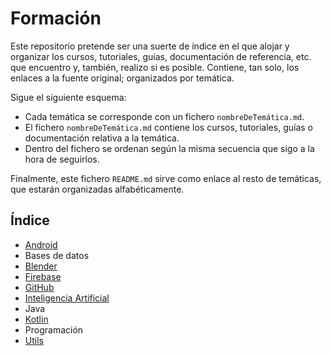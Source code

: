 # Formación
Este repositorio pretende ser una suerte de índice en el que alojar y organizar los cursos, tutoriales, guías, documentación de referencia, etc. que encuentro y, también, realizo si es posible. Contiene, tan solo, los enlaces a la fuente original; organizados por temática.

Sigue el siguiente esquema:
* Cada temática se corresponde con un fichero `nombreDeTemática.md`.
* El fichero `nombreDeTemática.md` contiene los cursos, tutoriales, guías o documentación relativa a la temática.
* Dentro del fichero se ordenan según la misma secuencia que sigo a la hora de seguirlos.

Finalmente, este fichero `README.md` sirve como enlace al resto de temáticas, que estarán organizadas alfabéticamente.

## Índice
* [Android](Android.md)
* Bases de datos
* [Blender](Blender.md)
* [Firebase](Firebase.md)
* [GitHub](GitHub.md)
* [Inteligencia Artificial](InteligenciaArtificial.md)
* Java
* [Kotlin](Kotlin.md)
* Programación
* [Utils](Utils.md)

